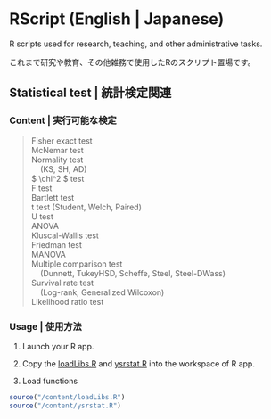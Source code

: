# RScript (English | Japanese)
R scripts used for research, teaching, and other administrative tasks.  

これまで研究や教育、その他雑務で使用したRのスクリプト置場です。

## Statistical test | 統計検定関連
### Content | 実行可能な検定
> Fisher exact test   
> McNemar test  
> Normality test  
> &nbsp;&nbsp;&nbsp;&nbsp;(KS, SH, AD)  
> $ \chi^2 $ test  
> F test  
> Bartlett test  
> t test (Student, Welch, Paired)  
> U test  
> ANOVA  
> Kluscal-Wallis test  
> Friedman test  
> MANOVA  
> Multiple comparison test  
> &nbsp;&nbsp;&nbsp;&nbsp;(Dunnett, TukeyHSD, Scheffe, Steel, Steel-DWass)  
> Survival rate test  
> &nbsp;&nbsp;&nbsp;&nbsp;(Log-rank, Generalized Wilcoxon)  
> Likelihood ratio test  
 
### Usage | 使用方法
1. Launch your R app.   

2. Copy the [loadLibs.R]() and [ysrstat.R]() into the workspace of R app.

3. Load functions
```R
source("/content/loadLibs.R")
source("/content/ysrstat.R")
```


